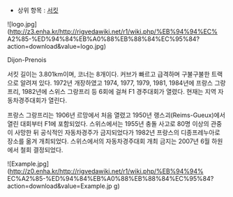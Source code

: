   * 상위 항목 : [서킷](%EC%84%9C%ED%82%B7.md)  

![logo.jpg](http://z3.enha.kr/http://rigvedawiki.net/r1/wiki.php/%EB%94%94%EC%
A2%85-%ED%94%84%EB%A0%88%EB%88%84%EC%95%84?action=download&value=logo.jpg)

Dijon-Prenois

서킷 길이는 3.801km이며, 코너는 8개이다. 커브가 빠르고 급격하며 구불구불한 트랙으로 알려져 있다. 1972년 개장하였고 1974,
1977, 1979, 1981, 1984년에 프랑스 그랑프리, 1982년에 스위스 그랑프리 등 6회에 걸쳐 F1 경주대회가 열렸다. 현재는
지역 자동차경주대회가 열린다.

프랑스 그랑프리는 1906년 르망에서 처음 열렸고 1950년 랭스괴(Reims-Gueux)에서 열린 대회부터 F1에 포함되었다. 스위스에서는
1955년 충돌 사고로 80명 이상의 관중이 사망한 뒤 공식적인 자동차경주가 금지되었다가 1982년 프랑스의 디종프레누아로 장소를 옮겨
개최되었다. 스위스에서의 자동차경주대회 개최 금지는 2007년 6월 하원에서 철회 결정되었다.

![Example.jpg](http://z0.enha.kr/http://rigvedawiki.net/r1/wiki.php/%EB%94%94%
EC%A2%85-%ED%94%84%EB%A0%88%EB%88%84%EC%95%84?action=download&value=Example.jp
g)

